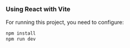### Using React with Vite

For running this project, you need to configure:
    
```bash
npm install
npm run dev
```


